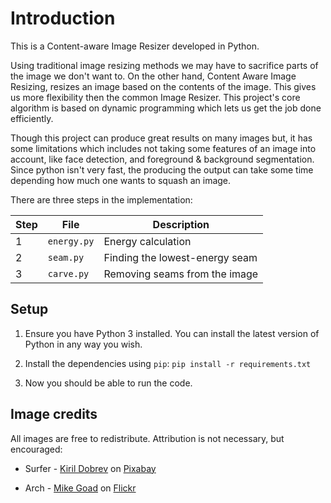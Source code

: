 Introduction
============================================================

This is a Content-aware Image Resizer developed in Python.

Using traditional image resizing methods we may have to sacrifice parts of the image we don't want to. On the other hand, Content Aware Image Resizing, resizes an image based on the contents of the image. This gives us more flexibility then the common Image Resizer. This project's core algorithm is based on dynamic programming which lets us get the job done efficiently.

Though this project can produce great results on many images but, it has some limitations which includes not taking some features of an image into account, like face detection, and foreground & background segmentation. Since python isn't very fast, the producing the output can take some time depending how much one wants to squash an image.

There are three steps in the implementation:

| Step | File          | Description                                |
|------|---------------|--------------------------------------------|
| 1    | `energy.py`   | Energy calculation                         |
| 2    | `seam.py`     | Finding the lowest-energy seam             |
| 3    | `carve.py`    | Removing seams from the image              |


Setup
-----

1. Ensure you have Python 3 installed. You can install the latest version of Python in any way you wish.

2. Install the dependencies using `pip`: `pip install -r requirements.txt`

3. Now you should be able to run the code.


Image credits
-------------

All images are free to redistribute. Attribution is not necessary, but encouraged:

- Surfer - [Kiril Dobrev](https://pixabay.com/users/kirildobrev-12266114/) on [Pixabay](https://pixabay.com/photos/blue-beach-surf-travel-surfer-4145659/)

- Arch - [Mike Goad](https://www.flickr.com/photos/exit78/) on [Flickr](https://flic.kr/p/4hxxz5)
